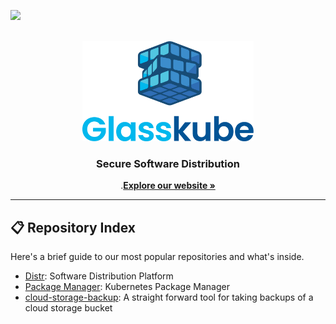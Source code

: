 [![](https://dcbadge.vercel.app/api/server/SxH6KUCGH7?style=flat)](https://discord.gg/SxH6KUCGH7)

<br>
<div align="center">
  <a href="https://glasskube.dev?utm_source=github">
    <img src="https://raw.githubusercontent.com/glasskube/.github/main/images/glasskube-logo.png" alt="Glasskube Logo" height="160">
  </a>
  <h3 align="center">Secure Software Distribution</h3>
  <p align="center">
    .<a href="https://glasskube.dev?utm_source=github"><strong>Explore our website »</strong></a>
  </p>
</div>

<hr>

## 📋 Repository Index

Here's a brief guide to our most popular repositories and what's inside.

- [Distr](https://github.com/glasskube/distr): Software Distribution Platform
- [Package Manager](https://github.com/glasskube/glasskube): Kubernetes Package Manager
- [cloud-storage-backup](https://github.com/glasskube/cloud-storage-backup): A straight forward tool for taking backups of a cloud storage bucket
